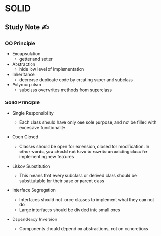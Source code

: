 # SOLID

## Study Note ✍️

### OO Principle

- Encapsulation
  - getter and setter
- Abstraction
  - hide low level of implementation
- Inheritance
  - decrease duplicate code by creating super and subclass
- Polymorphism
  - subclass overwrites methods from superclass

### Solid Principle

- Single Responsibility
  - Each class should have only one sole purpose, and not be filled with excessive functionality
- Open Closed
  - Classes should be open for extension, closed for modification. In other words, you should not have to rewrite an existing class for implementing new features
- Liskov Substitution
  - This means that every subclass or derived class should be substitutable for their base or parent class

- Interface Segregation
  - Interfaces should not force classes to implement what they can not do
  - Large interfaces should be divided into small ones
- Dependency Inversion
  - Components should depend on abstractions, not on concretions

